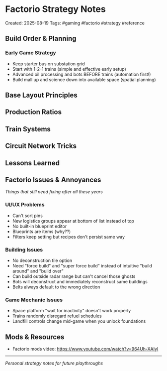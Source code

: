# Factorio Strategy Notes
Created: 2025-08-19
Tags: #gaming #factorio #strategy #reference

## Build Order & Planning

### Early Game Strategy
- Keep starter bus on substation grid
- Start with 1-2-1 trains (simple and effective early setup)
- Advanced oil processing and bots BEFORE trains (automation first!)
- Build mall up and science down into available space (spatial planning)

## Base Layout Principles

## Production Ratios

## Train Systems

## Circuit Network Tricks

## Lessons Learned

## Factorio Issues & Annoyances
*Things that still need fixing after all these years*

### UI/UX Problems
- Can't sort pins
- New logistics groups appear at bottom of list instead of top
- No built-in blueprint editor
- Blueprints are items (why??)
- Filters keep setting but recipes don't persist same way

### Building Issues  
- No deconstruction tile option
- Need "force build" and "super force build" instead of intuitive "build around" and "build over"
- Can build outside radar range but can't cancel those ghosts
- Bots will deconstruct and immediately reconstruct same buildings
- Belts always default to the wrong direction

### Game Mechanic Issues
- Space platform "wait for inactivity" doesn't work properly
- Trains randomly disregard refuel schedules
- Landfill controls change mid-game when you unlock foundations

## Mods & Resources
- Factorio mods video: https://www.youtube.com/watch?v=964Uh-XAIyI

---
*Personal strategy notes for future playthroughs*